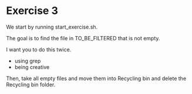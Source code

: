 # Exercise 3

We start by running start_exercise.sh.

The goal is to find the file in TO_BE_FILTERED that is not empty.

I want you to do this twice.

- using grep
- being creative

Then, take all empty files and move them into Recycling bin and delete the Recycling bin folder.
